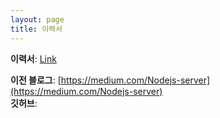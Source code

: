 ```yaml
---
layout: page
title: 이력서
---
```


**이력서**: [Link](https://www.notion.so/7c56bd475b9f41a0a8d272dbb9c3b5e0)

**이전 블로그**: [https://medium.com/Nodejs-server](https://medium.com/Nodejs-server)<br>
**깃허브**:<br>
